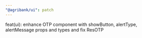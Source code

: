 ```yaml
---
"@agribank/ui": patch
---
```


feat(ui): enhance OTP component with showButton, alertType, alertMessage props and types and fix ResOTP
